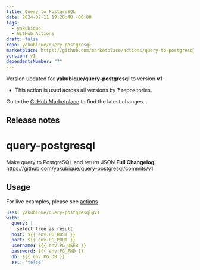 ```yaml
---
title: Query to PostgreSQL
date: 2024-02-11 19:20:48 +00:00
tags:
  - yakubique
  - GitHub Actions
draft: false
repo: yakubique/query-postgresql
marketplace: https://github.com/marketplace/actions/query-to-postgresql
version: v1
dependentsNumber: "?"
---
```



Version updated for **yakubique/query-postgresql** to version **v1**.
- This action is used across all versions by **?** repositories.

Go to the [GitHub Marketplace](https://github.com/marketplace/actions/query-to-postgresql) to find the latest changes.

## Release notes

# query-postgresql

Make query to PostgreSQL and return JSON
**Full Changelog**: https://github.com/yakubique/query-postgresql/commits/v1

## Usage

For live examples, please see [actions](https://github.com/yakubique/query-postgresql/actions/workflows/test-myself.yaml)

```yaml
uses: yakubique/query-postgresql@v1
with:
  query: |
    select true as result
  host: ${{ env.PG_HOST }}
  port: ${{ env.PG_PORT }}
  username: ${{ env.PG_USER }}
  password: ${{ env.PG_PWD }}
  db: ${{ env.PG_DB }}
  ssl: 'false'
```

